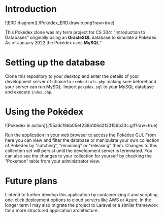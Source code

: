 <h1>Introduction</h1>
![ERD diagram](./Pokedex_ERD.drawio.png?raw=true)
<p>This Pokédex clone was my term project for CS 304: "Introduction to Databases" originally using an <strong>OracleSQL</strong> database to simulate a Pokédex. As of January 2022 the Pokédex uses <strong>MySQL</strong>."
<h1>Setting up the database</h1>
<p>Clone this repository to your desktop and enter the details of your development server of choice to <code>credentials.php</code> making sure beforehand your server can run MySQL. Import <code>pokedex.sql</code> to your MySQL database and execute <code>index.php</code>.</p>
<h1>Using the Pokédex</h1>
![Pokédex in action](./55adcf9bb05ef238b106d2123156b23c.gif?raw=true)
<p>Run the application in your web browser to access the Pokédex GUI. From here you can view and filter the database or manipulate your own collection of Pokédex by "catching", "renaming" or "releasing" them. Changes to this collection set will persist until the development server is terminated. You can also see the changes to your collection for yourself by checking the "Pokemon" table from your administrator view.</p>
<h1>Future plans</h1>
<p>I intend to further develop this application by containerizing it and scripting one-click deployment options to cloud servers like AWS or Azure. In the longer term I may also migrate the project to Laravel or a similar framework for a more structured application architecture.</p>